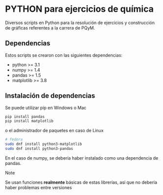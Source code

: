 # PYTHON para ejercicios de química

Diversos scripts en Python para la resolución de ejercicios y construcción de gráficas referentes a la carrera de PQyM.

## Dependencias

Estos scripts se crearon con las siguientes dependencias:

- python >= 3.1
- numpy >= 1.4
- pandas >= 1.5
- matplotlib >= 3.8

## Instalación de dependencias

Se puede utilizar pip en Windows o Mac

```bash
pip install pandas
pip install matplotlib
```

o el administrador de paquetes en caso de Linux

```bash
# fedora
sudo dnf install python3-matplotlib
sudo dnf install python3-pandas
```

En el caso de numpy, se debería haber instalado como una dependencia de pandas.

> [!NOTE]
>
> Se usan funciones **realmente** básicas de estas librerías, así que no debería haber problemas entre versiones
